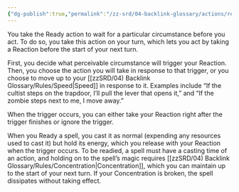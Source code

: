 ```yaml
---
{"dg-publish":true,"permalink":"/zz-srd/04-backlink-glossary/actions/ready/","tags":["action"]}
---
```


You take the Ready action to wait for a particular circumstance before you act. To do so, you take this action on your turn, which lets you act by taking a Reaction before the start of your next turn.

First, you decide what perceivable circumstance will trigger your Reaction. Then, you choose the action you will take in response to that trigger, or you choose to move up to your [[zzSRD/04) Backlink Glossary/Rules/Speed\|Speed]] in response to it. Examples include “If the cultist steps on the trapdoor, I’ll pull the lever that opens it,” and “If the zombie steps next to me, I move away.”

When the trigger occurs, you can either take your Reaction right after the trigger finishes or ignore the trigger.

When you Ready a spell, you cast it as normal (expending any resources used to cast it) but hold its energy, which you release with your Reaction when the trigger occurs. To be readied, a spell must have a casting time of an action, and holding on to the spell’s magic requires [[zzSRD/04) Backlink Glossary/Rules/Concentration\|Concentration]], which you can maintain up to the start of your next turn. If your Concentration is broken, the spell dissipates without taking effect.